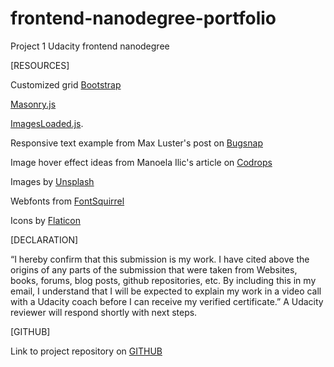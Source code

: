 frontend-nanodegree-portfolio
=============================

Project 1 Udacity frontend nanodegree


[RESOURCES]

Customized grid [Bootstrap](http://getbootstrap.com/)

[Masonry.js](http://masonry.desandro.com/)

[ImagesLoaded.js](http://plugins.jquery.com/imagesloaded/).

Responsive text example from Max Luster's post on [Bugsnap](https://bugsnag.com/blog/responsive-typography-with-rems)

Image hover effect ideas from Manoela Ilic's article on [Codrops](http://tympanus.net/codrops/?p=19292)

Images by [Unsplash](http://unsplash.com/)

Webfonts from [FontSquirrel](http://www.fontsquirrel.com/)

Icons by [Flaticon](http://www.flaticon.com/)


[DECLARATION]

“I hereby confirm that this submission is my work. I have cited above the origins of any parts of the submission that were taken from Websites, books, forums, blog posts, github repositories, etc. By including this in my email, I understand that I will be expected to explain my work in a video call with a Udacity coach before I can receive my verified certificate.” A Udacity reviewer will respond shortly with next steps.


[GITHUB]

Link to project repository on [GITHUB](https://github.com/Mikl0507/frontend-nanodegree-portfolio)